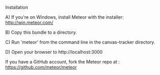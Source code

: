 Installation

A) If you're on Windows, install Meteor with the installer:
http://win.meteor.com/

B) Copy this bundle to a directory.

C) Run 'meteor' from the command line in the canvas-tracker directory.

D) Open your browser to http://localhost:3000


If you have a GitHub account, fork the Meteor repo at :
https://github.com/meteor/meteor


